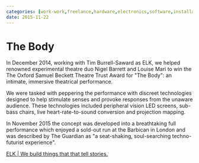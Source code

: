 ```yaml
---
categories: [work-work,freelance,hardware,electronics,software,installation,immersive-theatre,prototyping,greatest-hits,research] 
date: 2015-11-22
---
```


# The Body

In December 2014, working with Tim Burrell-Saward as ELK, we helped renowned experimental theatre duo Nigel Barrett and Louise Mari to win the The Oxford Samuel Beckett Theatre Trust Award for "The Body": an intimate, immersive theatrical performance.

We were tasked with peppering the performance with discreet technologies designed to help stimulate senses and provoke responses from the unaware audience. These technologies included peripheral vision LED screens, sub-bass chairs, live heart-rate-to-sound conversion and projection mapping.

In November 2015 the concept was developed into a breathtaking full performance which enjoyed a sold-out run at the Barbican in London and was described by The Guardian as "a seat-shaking, soul-searching techno-futurist experience".

[ELK | We build things that that tell stories.](http://elkworks.co.uk/theBody)